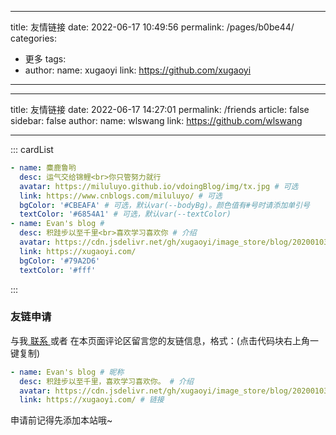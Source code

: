 <!--
 * @Author: WangLiShuai
 * @Date: 2022-06-17 16:43:25
 * @LastEditTime: 2022-06-17 23:11:21
 * @FilePath: \wls-vdoing-blog\docs\04.更多\99.友情链接.md
 * @Description:
-->

---

title: 友情链接
date: 2022-06-17 10:49:56
permalink: /pages/b0be44/
categories:

- 更多
  tags:
- author:
  name: xugaoyi
  link: https://github.com/xugaoyi

---

<!--
 * @Author: WangLiShuai
 * @Date: 2022-06-17 10:49:56
 * @LastEditTime: 2022-06-17 14:55:21
 * @FilePath: \vuepress-theme-vdoing\docs\04.更多\99.友情链接.md
 * @Description:
-->

---

title: 友情链接
date: 2022-06-17 14:27:01
permalink: /friends
article: false
sidebar: false
author:
name: wlswang
link: https://github.com/wlswang

---

<!--
普通卡片列表容器，可用于友情链接、项目推荐、古诗词展示等。
cardList 后面可跟随一个数字表示每行最多显示多少个，选值范围1~4，默认3。在小屏时会根据屏幕宽度减少每行显示数量。
-->

::: cardList

```yaml
- name: 麋鹿鲁哟
  desc: 运气交给锦鲤<br>你只管努力就行
  avatar: https://miluluyo.github.io/vdoingBlog/img/tx.jpg # 可选
  link: https://www.cnblogs.com/miluluyo/ # 可选
  bgColor: '#CBEAFA' # 可选，默认var(--bodyBg)。颜色值有#号时请添加单引号
  textColor: '#6854A1' # 可选，默认var(--textColor)
- name: Evan's blog #
  desc: 积跬步以至千里<br>喜欢学习喜欢你 # 介绍
  avatar: https://cdn.jsdelivr.net/gh/xugaoyi/image_store/blog/20200103123203.jpg # 头像
  link: https://xugaoyi.com/
  bgColor: '#79A2D6'
  textColor: '#fff'
```

:::

### 友链申请

与我[ 联系 ](/about/#联系)或者 在本页面评论区留言您的友链信息，格式：(点击代码块右上角一键复制)

```yaml
- name: Evan's blog # 昵称
  desc: 积跬步以至千里，喜欢学习喜欢你。 # 介绍
  avatar: https://cdn.jsdelivr.net/gh/xugaoyi/image_store/blog/20200103123203.jpg # 头像
  link: https://xugaoyi.com/ # 链接
```

申请前记得先添加本站哦~
